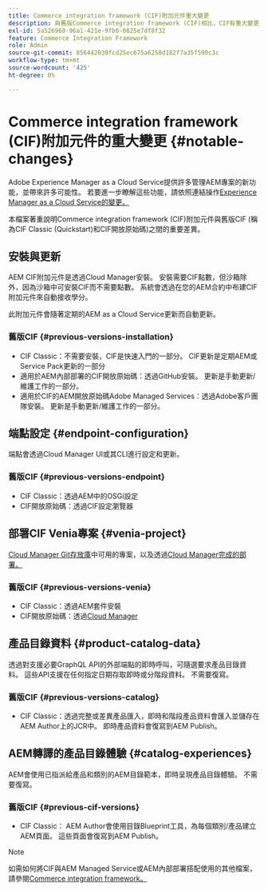 ```yaml
---
title: Commerce integration framework (CIF)附加元件重大變更
description: 與舊版Commerce integration framework (CIF)相比，CIF有重大變更。
exl-id: 5a526960-96a1-421e-9fb0-0825e7df8f32
feature: Commerce Integration Framework
role: Admin
source-git-commit: 856442039fcd25ec675a6258d182f7a35f590c3c
workflow-type: tm+mt
source-wordcount: '425'
ht-degree: 0%

---
```



# Commerce integration framework (CIF)附加元件的重大變更 {#notable-changes}

Adobe Experience Manager as a Cloud Service提供許多管理AEM專案的新功能，並帶來許多可能性。 若要進一步瞭解這些功能，請依照連結操作[Experience Manager as a Cloud Service的變更。](/help/release-notes/aem-cloud-changes.md)

本檔案著重說明Commerce integration framework (CIF)附加元件與舊版CIF (稱為CIF Classic (Quickstart)和CIF開放原始碼)之間的重要差異。

## 安裝與更新

AEM CIF附加元件是透過Cloud Manager安裝。 安裝需要CIF點數，但沙箱除外，因為沙箱中可安裝CIF而不需要點數。 系統會透過在您的AEM合約中布建CIF附加元件來自動接收學分。

此附加元件會隨著定期的AEM as a Cloud Service更新而自動更新。

### 舊版CIF {#previous-versions-installation}

* CIF Classic：不需要安裝，CIF是快速入門的一部分。 CIF更新是定期AEM或Service Pack更新的一部分
* 適用於AEM內部部署的CIF開放原始碼：透過GitHub安裝。 更新是手動更新/維護工作的一部分。
* 適用於CIF的AEM開放原始碼Adobe Managed Services：透過Adobe客戶團隊安裝。 更新是手動更新/維護工作的一部分。

## 端點設定 {#endpoint-configuration}

端點會透過Cloud Manager UI或其CLI進行設定和更新。

### 舊版CIF {#previous-versions-endpoint}

* CIF Classic：透過AEM中的OSGi設定
* CIF開放原始碼：透過CIF設定瀏覽器

## 部署CIF Venia專案 {#venia-project}

[Cloud Manager Git存放庫](/help/implementing/cloud-manager/managing-code/integrating-with-git.md)中可用的專案，以及透過[Cloud Manager完成的部署。](/help/implementing/deploying/overview.md)

### 舊版CIF {#previous-versions-venia}

* CIF Classic：透過AEM套件安裝
* CIF開放原始碼：透過[Cloud Manager](https://experienceleague.adobe.com/docs/experience-manager-cloud-manager/content/introduction.html?lang=zh-Hant)

## 產品目錄資料 {#product-catalog-data}

透過對支援必要GraphQL API的外部端點的即時呼叫，可隨選要求產品目錄資料。 這些API支援在任何指定日期存取即時或分階段資料。 不需要復寫。

### 舊版CIF {#previous-versions-catalog}

* CIF Classic：透過完整或差異產品匯入，即時和階段產品資料會匯入並儲存在AEM Author上的JCR中。 即時產品資料會復寫到AEM Publish。

## AEM轉譯的產品目錄體驗 {#catalog-experiences}

AEM會使用已指派給產品和類別的AEM目錄範本，即時呈現產品目錄體驗。 不需要復寫。

### 舊版CIF {#previous-cif-versions}

* CIF Classic： AEM Author會使用目錄Blueprint工具，為每個類別/產品建立AEM頁面。 這些頁面會復寫到AEM Publish。

>[!NOTE]
>
>如需如何將CIF與AEM Managed Service或AEM內部部署搭配使用的其他檔案，請參閱[Commerce integration framework。](https://www.adobe.io/apis/experiencecloud/commerce-integration-framework/getting-started.html)
